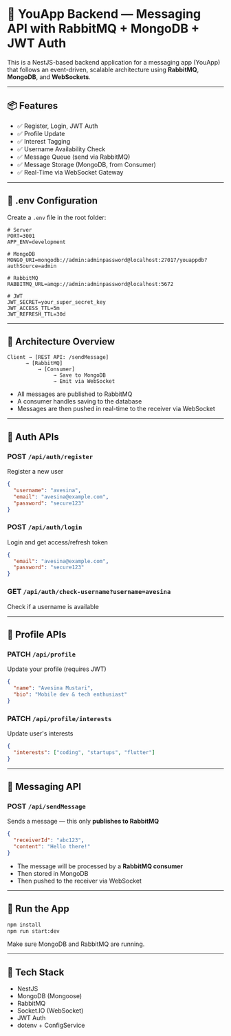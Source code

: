 
# 📨 YouApp Backend — Messaging API with RabbitMQ + MongoDB + JWT Auth

This is a NestJS-based backend application for a messaging app (YouApp) that follows an event-driven, scalable architecture using **RabbitMQ**, **MongoDB**, and **WebSockets**.

---

## 📦 Features

- ✅ Register, Login, JWT Auth
- ✅ Profile Update
- ✅ Interest Tagging
- ✅ Username Availability Check
- ✅ Message Queue (send via RabbitMQ)
- ✅ Message Storage (MongoDB, from Consumer)
- ✅ Real-Time via WebSocket Gateway

---

## 📁 .env Configuration

Create a `.env` file in the root folder:

```env
# Server
PORT=3001
APP_ENV=development

# MongoDB
MONGO_URI=mongodb://admin:adminpassword@localhost:27017/youappdb?authSource=admin

# RabbitMQ
RABBITMQ_URL=amqp://admin:adminpassword@localhost:5672

# JWT
JWT_SECRET=your_super_secret_key
JWT_ACCESS_TTL=5m
JWT_REFRESH_TTL=30d
```

---

## 🧠 Architecture Overview

```text
Client → [REST API: /sendMessage]
      → [RabbitMQ]
          → [Consumer]
               → Save to MongoDB
               → Emit via WebSocket
```

- All messages are published to RabbitMQ
- A consumer handles saving to the database
- Messages are then pushed in real-time to the receiver via WebSocket

---

## 🔐 Auth APIs

### POST `/api/auth/register`
Register a new user
```json
{
  "username": "avesina",
  "email": "avesina@example.com",
  "password": "secure123"
}
```

### POST `/api/auth/login`
Login and get access/refresh token
```json
{
  "email": "avesina@example.com",
  "password": "secure123"
}
```

### GET `/api/auth/check-username?username=avesina`
Check if a username is available

---

## 👤 Profile APIs

### PATCH `/api/profile`
Update your profile (requires JWT)
```json
{
  "name": "Avesina Mustari",
  "bio": "Mobile dev & tech enthusiast"
}
```

### PATCH `/api/profile/interests`
Update user's interests
```json
{
  "interests": ["coding", "startups", "flutter"]
}
```

---

## 📨 Messaging API

### POST `/api/sendMessage`
Sends a message — this only **publishes to RabbitMQ**

```json
{
  "receiverId": "abc123",
  "content": "Hello there!"
}
```

- The message will be processed by a **RabbitMQ consumer**
- Then stored in MongoDB
- Then pushed to the receiver via WebSocket

---

## 🚀 Run the App

```bash
npm install
npm run start:dev
```

Make sure MongoDB and RabbitMQ are running.

---

## 🧠 Tech Stack

- NestJS
- MongoDB (Mongoose)
- RabbitMQ
- Socket.IO (WebSocket)
- JWT Auth
- dotenv + ConfigService
